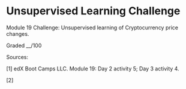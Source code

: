 # Unsupervised Learning Challenge
Module 19 Challenge: Unsupervised learning of Cryptocurrency price changes.

Graded __/100


Sources:

[1] edX Boot Camps LLC. Module 19: Day 2 activity 5; Day 3 activity 4.

[2] 